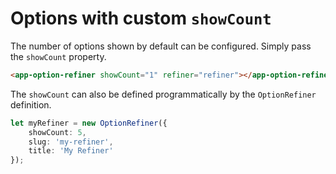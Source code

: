 # Options with custom `showCount`

The number of options shown by default can be configured. Simply pass the `showCount` property.

```html
<app-option-refiner showCount="1" refiner="refiner"></app-option-refiner>
```

The `showCount` can also be defined programmatically by the `OptionRefiner` definition.

```typescript
let myRefiner = new OptionRefiner({
	showCount: 5,
	slug: 'my-refiner',
	title: 'My Refiner'
});
```
